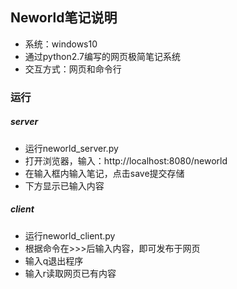 ## Neworld笔记说明

* 系统：windows10
* 通过python2.7编写的网页极简笔记系统
* 交互方式：网页和命令行

### 运行
##### server
* 运行neworld_server.py
* 打开浏览器，输入：http://localhost:8080/neworld
* 在输入框内输入笔记，点击save提交存储
* 下方显示已输入内容

##### client
* 运行neworld_client.py
* 根据命令在>>>后输入内容，即可发布于网页
* 输入q退出程序
* 输入r读取网页已有内容

